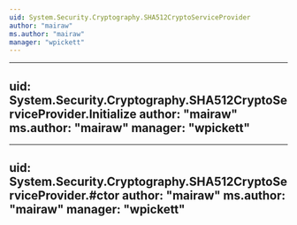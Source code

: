 ```yaml
---
uid: System.Security.Cryptography.SHA512CryptoServiceProvider
author: "mairaw"
ms.author: "mairaw"
manager: "wpickett"
---
```


---
uid: System.Security.Cryptography.SHA512CryptoServiceProvider.Initialize
author: "mairaw"
ms.author: "mairaw"
manager: "wpickett"
---

---
uid: System.Security.Cryptography.SHA512CryptoServiceProvider.#ctor
author: "mairaw"
ms.author: "mairaw"
manager: "wpickett"
---
